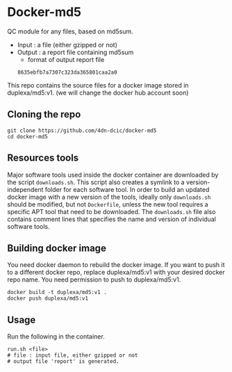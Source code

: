 # Docker-md5


QC module for any files, based on md5sum.
* Input : a file (either gzipped or not)
* Output : a report file containing md5sum
    * format of output report file
    ```
    8635ebfb7a7307c323da365801caa2a0
    ```

This repo contains the source files for a docker image stored in duplexa/md5:v1. (we will change the docker hub account soon)


## Cloning the repo
```
git clone https://github.com/4dn-dcic/docker-md5
cd docker-md5
```

## Resources tools
Major software tools used inside the docker container are downloaded by the script `downloads.sh`. This script also creates a symlink to a version-independent folder for each software tool. In order to build an updated docker image with a new version of the tools, ideally only `downloads.sh` should be modified, but not `Dockerfile`, unless the new tool requires a specific APT tool that need to be downloaded. 
The `downloads.sh` file also contains comment lines that specifies the name and version of individual software tools.


## Building docker image
You need docker daemon to rebuild the docker image. If you want to push it to a different docker repo, replace duplexa/md5:v1 with your desired docker repo name. You need permission to push to duplexa/md5:v1.
```
docker build -t duplexa/md5:v1 .
docker push duplexa/md5:v1
```

## Usage
Run the following in the container.
```
run.sh <file> 
# file : input file, either gzipped or not
# output file 'report' is generated.
```

